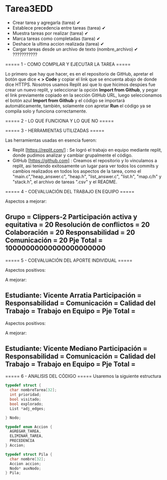 # Tarea3EDD

- Crear tarea y agregarla (tarea) ✔
- Establece precedencia entre tareas (tarea) ✔
- Muestra tareas por realizar (tarea) ✔
- Marca tareas como completadas (tarea) ✔
- Deshace la ultima accion realizada (tarea) ✔
- Cargar tareas desde un archivo de texto (nombre_archivo) ✔ ???????????

===== 1 - COMO COMPILAR Y EJECUTAR LA TAREA =====

Lo primero que hay que hacer, es en el repositorio de GitHub, apretar el botón que dice **< > Code** y copiar el link que se encuenta abajo de donde dice HTTPS. Nosotros usamos Replit asi que lo que hicimos despúes fue crear un nuevo replit, y seleccionar la opción **Import from Github**, y pegar el link previamente copiado en la sección GitHub URL, luego seleccionamos el botón azul **Import from Github** y el código se importará automáticamente, también, solamente con apretar **Run** el código ya se compila solo y funciona correctamente.

===== 2 - LO QUE FUNCIONA Y LO QUE NO =====
  


===== 3 - HERRAMIENTAS UTILIZADAS =====

Las herramientas usadas en esencia fueron:

- Replit [https://replit.com/] : Se logró el trabajo en equipo mediante replit, donde pudimos analizar y cambiar grupalmente el código.
- GitHub [https://github.com] : Creamos el repositorio y lo vinculamos a replit, asi teniendo exitosamente un lugar para ver todos los commits y cambios realizados en todos los aspectos de la tarea, como el "main.c","heap_answer.c", "heap.h", "list_answer.c", "list.h", "map.c/h" y "stack.h", el archivo de tareas ".csv" y el README.


===== 4 - COEVALUACIÓN DEL TRABAJO EN EQUIPO =====

Aspectos a mejorar: 

Grupo = Clippers-2
  Participación activa y equitativa = 20
  Resolución de conflictos = 20
  Colaboración = 20
  Responsabilidad = 20
  Comunicación = 20
  Pje Total = 10000000000000000000000
----------------------------------------
  
===== 5 - COEVALUACIÓN DEL APORTE INDIVIDUAL =====


Aspectos positivos: 

A mejorar: 

Estudiante: Vicente Arratia
  Participación = 
  Responsabilidad = 
  Comunicación = 
  Calidad del Trabajo = 
  Trabajo en Equipo = 
  Pje Total = 
------------------------------

Aspectos positivos: 

A mejorar: 

Estudiante: Vicente Mediano
  Participación = 
  Responsabilidad = 
  Comunicación = 
  Calidad del Trabajo = 
  Trabajo en Equipo = 
  Pje Total = 
------------------------------


===== 6 - ANALISIS DEL CÓDIGO =====
Usaremos la siguiente estructura

````c
typedef struct {
  char nombreTarea[32];
  int prioridad;
  bool visitado;
  bool explorado;
  List *adj_edges;

} Nodo;

typedef enum Accion {
  AGREGAR_TAREA,
  ELIMINAR_TAREA,
  PRECEDENCIA
} Accion;

typedef struct Pila {
  char nombre[32];
  Accion accion;
  Nodo* auxNodo;
} Pila;
````

